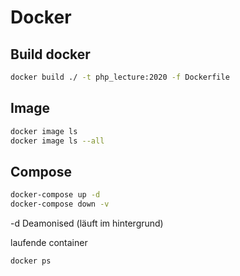 # Docker
## Build docker
```bash
docker build ./ -t php_lecture:2020 -f Dockerfile
```

## Image
```bash
docker image ls
docker image ls --all
```

## Compose
```bash
docker-compose up -d
docker-compose down -v
```
-d Deamonised (läuft im hintergrund)

laufende container
```bash
docker ps
```
